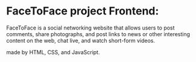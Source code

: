 # FaceToFace project Frontend:
FaceToFace is a social networking website that allows users to post comments, share photographs, and post links to news or other interesting content on the web, chat live, and watch short-form videos.

made by HTML, CSS, and JavaScript.
